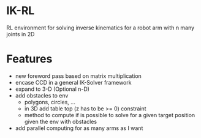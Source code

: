 # IK-RL
RL environment for solving inverse kinematics for a robot arm with n many joints in 2D


# Features

- new foreword pass based on matrix multiplication
- encase CCD in a general IK-Solver framework
- expand to 3-D (Optional n-D)
- add obstacles to env
  - polygons, circles, ...
  - in 3D add table top (z has to be >= 0) constraint 
  - method to compute if is possible to solve for a given target position given the env with obstacles
- add parallel computing for as many arms as I want

